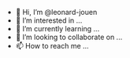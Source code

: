 - 👋 Hi, I’m @leonard-jouen
- 👀 I’m interested in ...
- 🌱 I’m currently learning ...
- 💞️ I’m looking to collaborate on ...
- 📫 How to reach me ...

<!---
leonard-jouen/leonard-jouen is a ✨ special ✨ repository because its `README.md` (this file) appears on your GitHub profile.
You can click the Preview link to take a look at your changes.
--->
